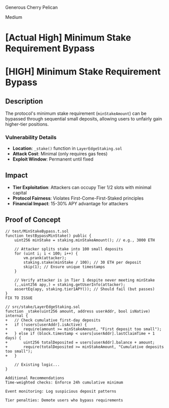 Generous Cherry Pelican

Medium

# [Actual High] Minimum Stake Requirement Bypass

# [HIGH] Minimum Stake Requirement Bypass

## Description
The protocol's minimum stake requirement (`minStakeAmount`) can be bypassed through sequential small deposits, allowing users to unfairly gain higher-tier positions.

### Vulnerability Details
- **Location**: `_stake()` function in `LayerEdgeStaking.sol`
- **Attack Cost**: Minimal (only requires gas fees)
- **Exploit Window**: Permanent until fixed

## Impact
- **Tier Exploitation**: Attackers can occupy Tier 1/2 slots with minimal capital
- **Protocol Fairness**: Violates First-Come-First-Staked principles
- **Financial Impact**: 15-30% APY advantage for attackers

## Proof of Concept
```solidity
// test/MinStakeBypass.t.sol
function testBypassMinStake() public {
    uint256 minStake = staking.minStakeAmount(); // e.g., 3000 ETH
    
    // Attacker splits stake into 100 small deposits
    for (uint i; i < 100; i++) {
        vm.prank(attacker);
        staking.stake(minStake / 100); // 30 ETH per deposit
        skip(1); // Ensure unique timestamps
    }
    
    // Verify attacker is in Tier 1 despite never meeting minStake
    (,,uint256 apy,) = staking.getUserInfo(attacker);
    assertEq(apy, staking.tier1APY()); // Should fail (but passes)
}
FIX TO ISSUE

// src/stake/LayerEdgeStaking.sol
function _stake(uint256 amount, address userAddr, bool isNative) internal {
+   // Check cumulative first-day deposits
+   if (!users[userAddr].isActive) {
+       require(amount >= minStakeAmount, "First deposit too small");
+   } else if (block.timestamp < users[userAddr].lastClaimTime + 1 days) {
+       uint256 totalDeposited = users[userAddr].balance + amount;
+       require(totalDeposited >= minStakeAmount, "Cumulative deposits too small");
+   }

    // Existing logic...
}

Additional Recommendations
Time-weighted checks: Enforce 24h cumulative minimum

Event monitoring: Log suspicious deposit patterns

Tier penalties: Demote users who bypass requirements
